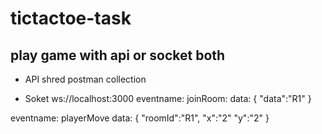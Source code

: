 # tictactoe-task

## play game with api or socket both
* API
shred postman collection 

* Soket
ws://localhost:3000
eventname: joinRoom:
data: {
    "data":"R1"
} 

eventname: playerMove
data: {
    "roomId":"R1",
    "x":"2"
    "y":"2"
} 
